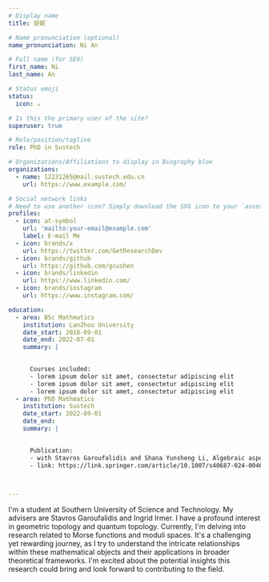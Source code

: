 ```yaml
---
# Display name
title: 安妮

# Name pronunciation (optional)
name_pronunciation: Ni An

# Full name (for SEO)
first_name: Ni
last_name: An

# Status emoji
status:
  icon: ☕️

# Is this the primary user of the site?
superuser: true

# Role/position/tagline
role: PhD in Sustech

# Organizations/Affiliations to display in Biography blox
organizations:
  - name: 12231265@mail.sustech.edu.cn
    url: https://www.example.com/

# Social network links
# Need to use another icon? Simply download the SVG icon to your `assets/media/icons/` folder.
profiles:
  - icon: at-symbol
    url: 'mailto:your-email@example.com'
    label: E-mail Me
  - icon: brands/x
    url: https://twitter.com/GetResearchDev
  - icon: brands/github
    url: https://github.com/gcushen
  - icon: brands/linkedin
    url: https://www.linkedin.com/
  - icon: brands/instagram
    url: https://www.instagram.com/

education:
  - area: BSc Mathmatics
    institution: LanZhou University
    date_start: 2018-09-01
    date_end: 2022-07-01
    summary: |
      

      Courses included:
      - lorem ipsum dolor sit amet, consectetur adipiscing elit
      - lorem ipsum dolor sit amet, consectetur adipiscing elit
      - lorem ipsum dolor sit amet, consectetur adipiscing elit
  - area: PhD Mathmatics
    institution: Sustech
    date_start: 2022-09-01
    date_end: 
    summary: |
      

      Publication:
      - with Stavros Garoufalidis and Shana Yunsheng Li, Algebraic aspects of holomorphic quantum modular forms
      - link: https://link.springer.com/article/10.1007/s40687-024-00464-9

 

---
```


I'm a student at Southern University of Science and Technology. My advisers are Stavros Garoufalidis and Ingrid Irmer. I have a profound interest in geometric topology and quantum topology. Currently, I'm delving into research related to Morse functions and moduli spaces. It's a challenging yet rewarding journey, as I try to understand the intricate relationships within these mathematical objects and their applications in broader theoretical frameworks. I'm excited about the potential insights this research could bring and look forward to contributing to the field. 
